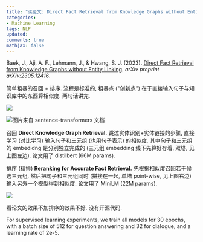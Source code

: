 ```yaml
---
title: "读论文: Direct Fact Retrieval from Knowledge Graphs without Entity Linking"
categories: 
- Machine Learning
tags: NLP
updated: 
comments: true
mathjax: false
---
```


Baek, J., Aji, A. F., Lehmann, J., & Hwang, S. J. (2023). [Direct Fact Retrieval from Knowledge Graphs without Entity Linking](https://arxiv.org/abs/2305.12416). *arXiv preprint arXiv:2305.12416*.

简单粗暴的召回 + 排序. 流程是标准的, 粗暴点 ("创新点") 在于直接输入句子与知识库中的东西算相似度. 两句话讲完.

![](https://shiina18.github.io/assets/posts/images/399773210249686.png)

![图片来自 sentence-transformers 文档](https://shiina18.github.io/assets/posts/images/109281210231260.png "图片来自 sentence-transformers 文档")

召回 **Direct Knowledge Graph Retrieval.** 跳过实体识别+实体链接的步骤, 直接学习 (对比学习) 输入句子和三元组 (也用句子表示) 的相似度. 其中句子和三元组的 embedidng 是分别独立完成的 (三元组 embedding 线下先算好存着, 双塔, 见上图左边). 论文用了 distilbert (66M params).

排序 (精排) **Reranking for Accurate Fact Retrieval.** 先根据相似度召回若干候选三元组, 然后把句子和三元组同时 (拼接在一起, 单塔 point-wise, 见上图右边) 输入另外一个模型得到相似度. 论文用了 MiniLM (22M params).

![](https://shiina18.github.io/assets/posts/images/569534814249671.png)

看论文的效果不加排序的效果不好. 没有开源代码.

For supervised learning experiments, we train all models for 30 epochs, with a batch size of 512 for question answering and 32 for dialogue, and a learning rate of 2e-5.
